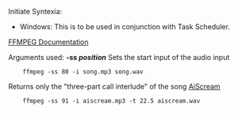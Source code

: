 Initiate Syntexia:

- Windows:
  This is to be used in conjunction with Task Scheduler.

[FFMPEG Documentation](https://ffmpeg.org/ffmpeg.html#AVOptions)

Arguments used:
**-ss _position_**
Sets the start input of the audio input

```
    ffmpeg -ss 80 -i song.mp3 song.wav
```

Returns only the "three-part call interlude" of the song [AiScream](https://www.youtube.com/watch?v=dx0YT7eGZRY&t=90s)

```
    ffmpeg -ss 91 -i aiscream.mp3 -t 22.5 aiscream.wav
```
